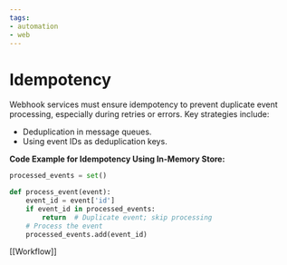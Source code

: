 ```yaml
---
tags:
- automation
- web
---
```


# Idempotency

Webhook services must ensure idempotency to prevent duplicate event processing, especially during retries or errors. Key strategies include:

- Deduplication in message queues.
- Using event IDs as deduplication keys.

**Code Example for Idempotency Using In-Memory Store:**

```python
processed_events = set()

def process_event(event):
    event_id = event['id']
    if event_id in processed_events:
        return  # Duplicate event; skip processing
    # Process the event
    processed_events.add(event_id)
```

[[Workflow]]
